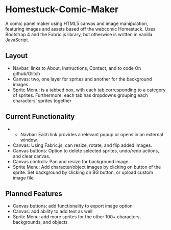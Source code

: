 # Homestuck-Comic-Maker

A comic panel maker using HTML5 canvas and image manipulation, featuring images and assets based off the webcomic Homestuck. Uses Bootstrap 4 and the Fabric.js library, but otherwise is written in vanilla JavaScript.

Layout
------
- Navbar: links to About, Instructions, Contact, and to code On github/Glitch
- Canvas: two, one layer for sprites and another for the background images
- Sprite Menu: is a tabbed box, with each tab corresponding to a category of sprites. Furthermore, each tab has dropdowns grouping each characters' sprites together

Current Functionality
------
- - Navbar: Each link provides a relevant popup or opens in an external window.
- Canvas: Using Fabric.js, can resize, rotate, and flip added images.
- Canvas buttons: Option to delete selected sprites, undo/redo actions, and clear canvas.
- Canvas controls: Pan and resize for background image.
- Sprite Menu: Add character/object images by clicking on button of the sprite. Set background by clicking on BG button, or upload custom image file.

Planned Features
------
- Canvas buttons: add functionality to export image option
- Canvas: add ability to add text as well
- Sprite Menu: add more sprites for the other 100+ characters, backgrounds, and objects
